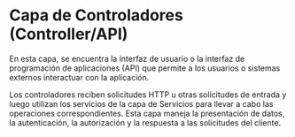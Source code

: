 # Capa de Controladores (Controller/API)
En esta capa, se encuentra la interfaz de usuario o la interfaz de programación de aplicaciones (API) que permite a los usuarios o sistemas externos interactuar con la aplicación. 

Los controladores reciben solicitudes HTTP u otras solicitudes de entrada y luego utilizan los servicios de la capa de Servicios para llevar a cabo las operaciones correspondientes. Esta capa maneja la presentación de datos, la autenticación, la autorización y la respuesta a las solicitudes del cliente.